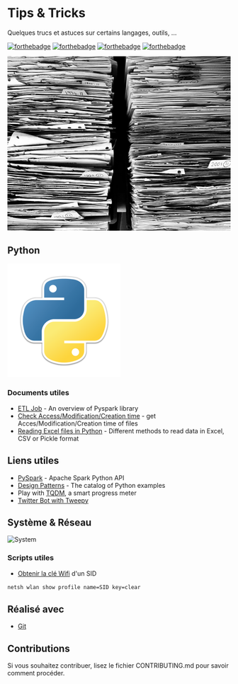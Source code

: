 # Tips & Tricks

Quelques trucs et astuces sur certains langages, outils, ...

[![forthebadge](https://forthebadge.com/images/badges/you-didnt-ask-for-this.svg)](http://forthebadge.com) [![forthebadge](https://forthebadge.com/images/badges/contains-technical-debt.svg)](http://forthebadge.com)  [![forthebadge](https://forthebadge.com/images/badges/check-it-out.svg)](http://forthebadge.com)  [![forthebadge](https://forthebadge.com/images/badges/built-with-love.svg)](http://forthebadge.com)

![Tips & Tricks](./images/social-preview-640-500.png)

## Python

![Python](./images/python-logo-256.png)

### Documents utiles

* [ETL Job](./scripts/etl_job.py) - An overview of Pyspark library
* [Check Access/Modification/Creation time](./scripts/FileProperties.py) - get Acces/Modification/Creation time of files
* [Reading Excel files in Python](./scripts/ExcelFileReader.py) - Different methods to read data in Excel, CSV or Pickle format 

## Liens utiles

* [PySpark](https://pypi.org/project/pyspark/) - Apache Spark Python API
* [Design Patterns](https://refactoring.guru/design-patterns/python) - The catalog of Python examples
* Play with [TQDM](https://tqdm.github.io/), a smart progress meter
* [Twitter Bot with Tweepy](https://realpython.com/twitter-bot-python-tweepy/)

## Système & Réseau

![System](https://media.giphy.com/media/gI00zO3lxE01GL5m7O/giphy.gif)

### Scripts utiles

* [Obtenir la clé Wifi](./scripts/system/netsh_wlan_show_profile.bat) d'un SID

```bat
netsh wlan show profile name=SID key=clear
```

## Réalisé avec

* [Git](https://git-scm.com)

## Contributions

Si vous souhaitez contribuer, lisez le fichier CONTRIBUTING.md pour savoir comment procéder.

